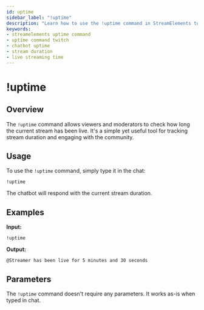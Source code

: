 ```yaml
---
id: uptime
sidebar_label: "!uptime"
description: "Learn how to use the !uptime command in StreamElements to check stream duration."
keywords:
- streamelements uptime command
- uptime command twitch
- chatbot uptime
- stream duration
- live streaming time
---
```


# !uptime

## Overview

The `!uptime` command allows viewers and moderators to check how long the current stream has been live. It's a simple yet useful tool for tracking stream duration and engaging with the community.

## Usage

To use the `!uptime` command, simply type it in the chat:

```
!uptime
```

The chatbot will respond with the current stream duration.

## Examples

   **Input:**
   ```
   !uptime
   ```
   **Output:**
   ```
   @Streamer has been live for 5 minutes and 30 seconds
   ```

## Parameters

The `!uptime` command doesn't require any parameters. It works as-is when typed in chat.


